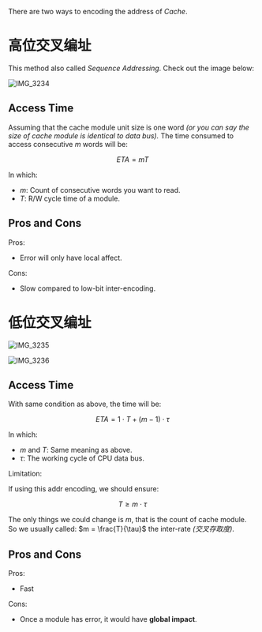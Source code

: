 There are two ways to encoding the address of _Cache_.

# 高位交叉编址

This method also called _Sequence Addressing_. Check out the image below:

![IMG_3234](https://github.com/Oya-Learning-Notes/ASM-Learning-Note/assets/61616918/5aa764f6-b404-4b95-b9d1-334babb6245a)

## Access Time

Assuming that the cache module unit size is one word _(or you can say the size of cache module is identical to data bus)._ The time consumed to access consecutive $m$ words will be:

$$
ETA = mT
$$

In which:

- $m$: Count of consecutive words you want to read.
- $T$: R/W cycle time of a module.

## Pros and Cons

Pros:

- Error will only have local affect.

Cons:

- Slow compared to low-bit inter-encoding.

# 低位交叉编址

![IMG_3235](https://github.com/Oya-Learning-Notes/ASM-Learning-Note/assets/61616918/06fcd249-ca4f-44e5-abef-5604ea01b209)

![IMG_3236](https://github.com/Oya-Learning-Notes/ASM-Learning-Note/assets/61616918/5112bf35-8e99-4a8a-8c75-a2fc2e238398)

## Access Time

With same condition as above, the  time will be:

$$
ETA = 1 \cdot T + (m - 1) \cdot \tau 
$$

In which:

- $m$ and $T$: Same meaning as above.
- $\tau$: The working cycle of CPU data bus.

Limitation:

If using this addr encoding, we should ensure:

$$
T \ge m \cdot \tau
$$

The only things we could change is $m$, that is the count of cache module. So we usually called: $m = \frac{T}{\tau}$ the inter-rate _(交叉存取度)_.

## Pros and Cons

Pros:

- Fast

Cons:

- Once a module has error, it would have __global impact__.
